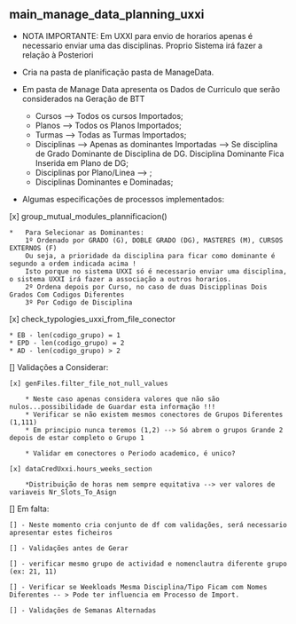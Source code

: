 ## main_manage_data_planning_uxxi 

* NOTA IMPORTANTE: Em UXXI para envio de horarios apenas é necessario enviar uma das disciplinas. Proprio Sistema irá fazer a relação à Posteriori
* Cria na pasta de planificação pasta de ManageData.
* Em pasta de Manage Data apresenta os Dados de Curriculo que serão considerados na Geração de BTT

    - Cursos --> Todos os cursos Importados;
    - Planos --> Todos os Planos Importados;
    - Turmas --> Todas as Turmas Importados;
    - Disciplinas --> Apenas as dominantes Importadas --> Se disciplina de Grado Dominante de Disciplina de DG. Disciplina Dominante Fica Inserida em Plano de DG;
    - Disciplinas por Plano/Linea --> ;
    - Disciplinas Dominantes e Dominadas;

* Algumas especificações de processos implementados:

[x] group_mutual_modules_plannificacion()

    *   Para Selecionar as Dominantes:
        1º Ordenado por GRADO (G), DOBLE GRADO (DG), MASTERES (M), CURSOS EXTERNOS (F)
        Ou seja, a prioridade da disciplina para ficar como dominante é segundo a ordem indicada acima !
        Isto porque no sistema UXXI só é necessario enviar uma disciplina, o sistema UXXI irá fazer a associação a outros horarios.
        2º Ordena depois por Curso, no caso de duas Discipplinas Dois Grados Com Codigos Diferentes
        3º Por Codigo de Disciplina

[x] check_typologies_uxxi_from_file_conector

    * EB - len(codigo_grupo) = 1
    * EPD - len(codigo_grupo) = 2 
    * AD - len(codigo_grupo) > 2


[] Validações a Considerar:

    [x] genFiles.filter_file_not_null_values

        * Neste caso apenas considera valores que não são nulos...possibilidade de Guardar esta informação !!!
        * Verificar se não existem mesmos conectores de Grupos Diferentes (1,111)
        * Em principio nunca teremos (1,2) --> Só abrem o grupos Grande 2 depois de estar completo o Grupo 1 

        * Validar em conectores o Periodo academico, é unico?

    [x] dataCredUxxi.hours_weeks_section

        *Distribuição de horas nem sempre equitativa --> ver valores de variaveis Nr_Slots_To_Asign

[] Em falta:


    [] - Neste momento cria conjunto de df com validações, será necessario apresentar estes ficheiros

    [] - Validações antes de Gerar

    [] - verificar mesmo grupo de actividad e nomenclautra diferente grupo (ex: 21, 11)

    [] - Verificar se Weekloads Mesma Disciplina/Tipo Ficam com Nomes Diferentes -- > Pode ter influencia em Processo de Import.

    [] - Validações de Semanas Alternadas